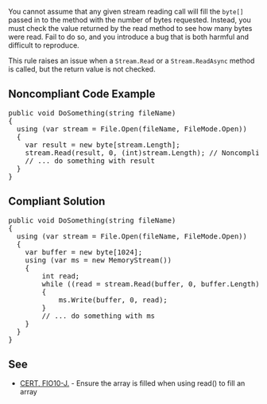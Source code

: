 You cannot assume that any given stream reading call will fill the `byte[]` passed in to the method with the number of bytes requested.
Instead, you must check the value returned by the read method to see how many bytes were read. Fail to do so, and you introduce a bug that is both
harmful and difficult to reproduce.

This rule raises an issue when a `Stream.Read` or a `Stream.ReadAsync` method is called, but the return value is not
checked.

## Noncompliant Code Example

<pre>
public void DoSomething(string fileName)
{
  using (var stream = File.Open(fileName, FileMode.Open))
  {
    var result = new byte[stream.Length];
    stream.Read(result, 0, (int)stream.Length); // Noncompliant
    // ... do something with result
  }
}
</pre>

## Compliant Solution

<pre>
public void DoSomething(string fileName)
{
  using (var stream = File.Open(fileName, FileMode.Open))
  {
    var buffer = new byte[1024];
    using (var ms = new MemoryStream())
    {
        int read;
        while ((read = stream.Read(buffer, 0, buffer.Length)) &gt; 0)
        {
            ms.Write(buffer, 0, read);
        }
        // ... do something with ms
    }
  }
}
</pre>

## See

*   [CERT, FIO10-J.](https://www.securecoding.cert.org/confluence/x/XACSAQ) - Ensure the array is filled when using read() to fill an
      array